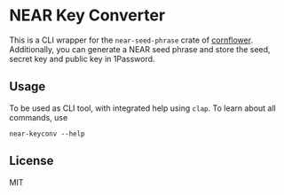 # NEAR Key Converter

This is a CLI wrapper for the `near-seed-phrase` crate of [cornflower](https://crates.io/users/hanakannzashi). Additionally, you can generate a NEAR seed phrase and store the seed, secret key and public key in 1Password.

## Usage

To be used as CLI tool, with integrated help using `clap`. To learn about all commands, use

```console
near-keyconv --help
```

## License

MIT
